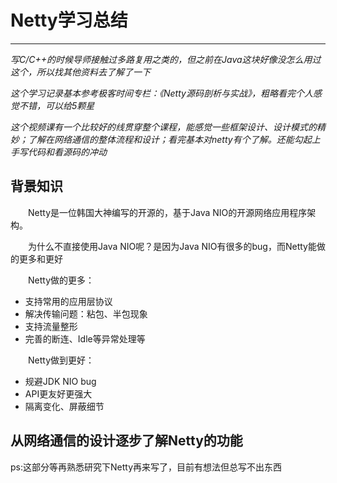 # Netty学习总结
***
*写C/C++的时候导师接触过多路复用之类的，但之前在Java这块好像没怎么用过这个，所以找其他资料去了解了一下*

*这个学习记录基本参考极客时间专栏：《Netty源码剖析与实战》，粗略看完个人感觉不错，可以给5颗星*

*这个视频课有一个比较好的线贯穿整个课程，能感觉一些框架设计、设计模式的精妙；了解在网络通信的整体流程和设计；看完基本对netty有个了解。还能勾起上手写代码和看源码的冲动*

## 背景知识
&ensp;&ensp;&ensp;&ensp;Netty是一位韩国大神编写的开源的，基于Java NIO的开源网络应用程序架构。

&ensp;&ensp;&ensp;&ensp;为什么不直接使用Java NIO呢？是因为Java NIO有很多的bug，而Netty能做的更多和更好

&ensp;&ensp;&ensp;&ensp;Netty做的更多：

- 支持常用的应用层协议
- 解决传输问题：粘包、半包现象
- 支持流量整形
- 完善的断连、Idle等异常处理等

&ensp;&ensp;&ensp;&ensp;Netty做到更好：

- 规避JDK NIO bug
- API更友好更强大
- 隔离变化、屏蔽细节

## 从网络通信的设计逐步了解Netty的功能
ps:这部分等再熟悉研究下Netty再来写了，目前有想法但总写不出东西
